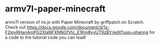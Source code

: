 # armv7l-paper-minecraft
armv7l version of ns.js with Paper Minecraft by griffpatch on Scratch.
Check out https://docs.google.com/document/d/1z-F2jpyRHanAmPG2XlaNFXNNGfVtc_E1Km8yyUT9zBY/edit?usp=sharing for a code to the tutorial code you can load!
